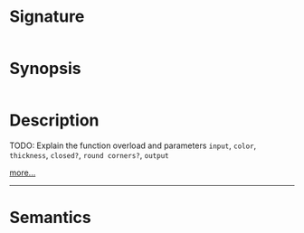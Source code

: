 # Signature
```vikid-signature
```

# Synopsis
```vikid-synopsis
```

# Description
TODO: Explain the function overload and parameters `input`, `color`, `thickness`, `closed?`, `round corners?`, `output`

[more...](https://www.w3schools.com/tags/canvas_stroke.asp)

----
# Semantics